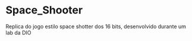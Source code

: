 # Space_Shooter
 Replica do jogo estilo space shotter dos 16 bits, desenvolvido durante um lab da DIO
